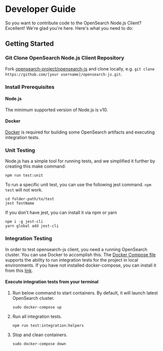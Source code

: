 # Developer Guide

So you want to contribute code to the OpenSearch Node.js Client?  Excellent!  We're glad you're here.  Here's what you need to do:

## Getting Started

### Git Clone OpenSearch Node.js Client Repository

Fork [opensearch-project/opensearch-js](https://github.com/opensearch-project/opensearch-js) and clone locally,
e.g. `git clone https://github.com/[your username]/opensearch-js.git`.

### Install Prerequisites

#### Node.js 
The minimum supported version of Node.js is v10.

#### Docker

[Docker](https://docs.docker.com/install/) is required for building some OpenSearch artifacts and executing integration tests.

### Unit Testing
Node.js has a simple tool for running tests, and we simplified it further by creating this make command:
 ```
npm run test:unit
```
 
To run a specific unit test, you can use the following jest command. `npm test` will not work.
```
cd folder-path/to/test
jest TestName
```

If you don't have jest, you can install it via npm or yarn
```
npm i -g jest-cli
yarn global add jest-cli
```

### Integration Testing
In order to test opensearch-js client, you need a running OpenSearch cluster. You can use Docker to accomplish this. 
The [Docker Compose file](.ci/opensearch/docker-compose.yml) supports the ability to run integration tests for the project in local environments.
If you have not installed docker-compose, you can install it from this [link](https://docs.docker.com/compose/install/).

#### Execute integration tests from your terminal

1. Run below command to start containers. By default, it will launch latest OpenSearch cluster.
   ```
   sudo docker-compose up
   ```

2. Run all integration tests.
   ```
   npm run test:integration:helpers
   ```
5. Stop and clean containers.
   ```
   sudo docker-compose down
   ```
